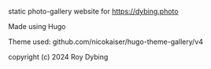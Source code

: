 static photo-gallery website for https://dybing.photo

Made using Hugo

Theme used: github.com/nicokaiser/hugo-theme-gallery/v4

copyright (c) 2024 Roy Dybing
